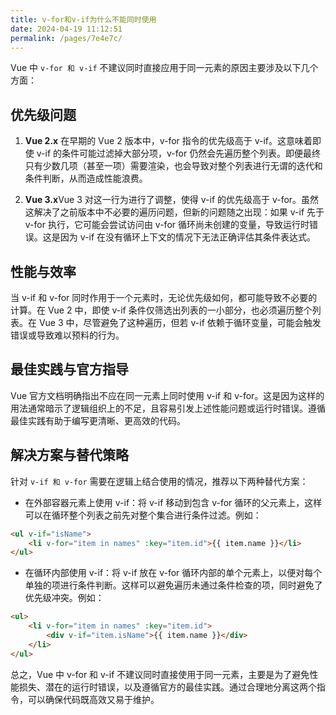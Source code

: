 ```yaml
---
title: v-for和v-if为什么不能同时使用
date: 2024-04-19 11:12:51
permalink: /pages/7e4e7c/
---
```


Vue 中 `v-for 和 v-if` 不建议同时直接应用于同一元素的原因主要涉及以下几个方面：

## 优先级问题

1. **Vue 2.x** 在早期的 Vue 2 版本中，v-for 指令的优先级高于 v-if。这意味着即使 v-if 的条件可能过滤掉大部分项，v-for 仍然会先遍历整个列表。即便最终只有少数几项（甚至一项）需要渲染，也会导致对整个列表进行无谓的迭代和条件判断，从而造成性能浪费。

2. **Vue 3.x**Vue 3 对这一行为进行了调整，使得 v-if 的优先级高于 v-for。虽然这解决了之前版本中不必要的遍历问题，但新的问题随之出现：如果 v-if 先于 v-for 执行，它可能会尝试访问由 v-for 循环尚未创建的变量，导致运行时错误。这是因为 v-if 在没有循环上下文的情况下无法正确评估其条件表达式。

## 性能与效率

当 v-if 和 v-for 同时作用于一个元素时，无论优先级如何，都可能导致不必要的计算。在 Vue 2 中，即使 v-if 条件仅筛选出列表的一小部分，也必须遍历整个列表。在 Vue 3 中，尽管避免了这种遍历，但若 v-if 依赖于循环变量，可能会触发错误或导致难以预料的行为。

## 最佳实践与官方指导

Vue 官方文档明确指出不应在同一元素上同时使用 v-if 和 v-for。这是因为这样的用法通常暗示了逻辑组织上的不足，且容易引发上述性能问题或运行时错误。遵循最佳实践有助于编写更清晰、更高效的代码。

## 解决方案与替代策略

针对 `v-if 和 v-for` 需要在逻辑上结合使用的情况，推荐以下两种替代方案：

- 在外部容器元素上使用 v-if：将 v-if 移动到包含 v-for 循环的父元素上，这样可以在循环整个列表之前先对整个集合进行条件过滤。例如：

```html
<ul v-if="isName">
	<li v-for="item in names" :key="item.id">{{ item.name }}</li>
</ul>
```

- 在循环内部使用 v-if：将 v-if 放在 v-for 循环内部的单个元素上，以便对每个单独的项进行条件判断。这样可以避免遍历未通过条件检查的项，同时避免了优先级冲突。例如：

```html
<ul>
	<li v-for="item in names" :key="item.id">
		<div v-if="item.isName">{{ item.name }}</div>
	</li>
</ul>
```

总之，Vue 中 v-for 和 v-if 不建议同时直接使用于同一元素，主要是为了避免性能损失、潜在的运行时错误，以及遵循官方的最佳实践。通过合理地分离这两个指令，可以确保代码既高效又易于维护。
